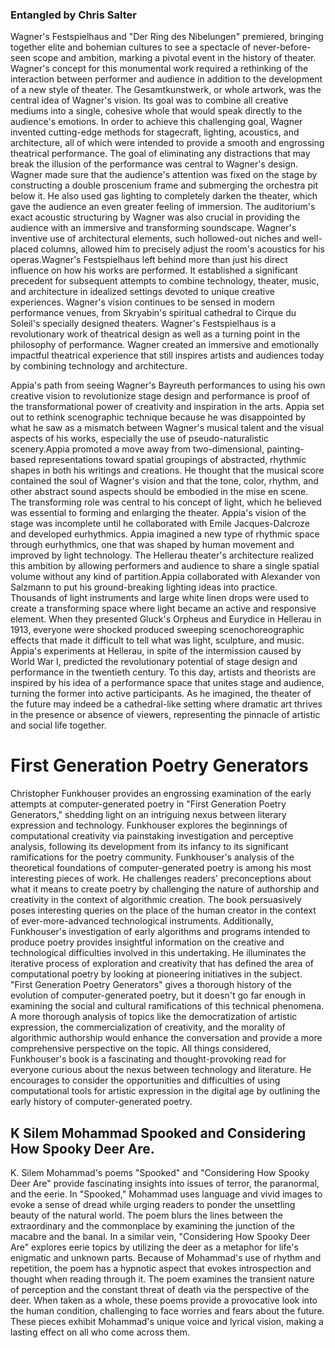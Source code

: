 <head>
<title>Week 3 Responses</title>
</head>

<body>

<h3>Entangled by Chris Salter</h3>

<p>Wagner's Festspielhaus and "Der Ring des Nibelungen" premiered, bringing together elite and bohemian cultures to see a spectacle of never-before-seen scope and ambition, marking a pivotal event in the history of theater. Wagner's concept for this monumental work required a rethinking of the interaction between performer and audience in addition to the development of a new style of theater. The Gesamtkunstwerk, or whole artwork, was the central idea of Wagner's vision. Its goal was to combine all creative mediums into a single, cohesive whole that would speak directly to the audience's emotions. In order to achieve this challenging goal, Wagner invented cutting-edge methods for stagecraft, lighting, acoustics, and architecture, all of which were intended to provide a smooth and engrossing theatrical performance. The goal of eliminating any distractions that may break the illusion of the performance was central to Wagner's design. Wagner made sure that the audience's attention was fixed on the stage by constructing a double proscenium frame and submerging the orchestra pit below it. He also used gas lighting to completely darken the theater, which gave the audience an even greater feeling of immersion. The auditorium's exact acoustic structuring by Wagner was also crucial in providing the audience with an immersive and transforming soundscape. Wagner's inventive use of architectural elements, such hollowed-out niches and well-placed columns, allowed him to precisely adjust the room's acoustics for his operas.Wagner's Festspielhaus left behind more than just his direct influence on how his works are performed. It established a significant precedent for subsequent attempts to combine technology, theater, music, and architecture in idealized settings devoted to unique creative experiences. Wagner's vision continues to be sensed in modern performance venues, from Skryabin's spiritual cathedral to Cirque du Soleil's specially designed theaters. Wagner's Festspielhaus is a revolutionary work of theatrical design as well as a turning point in the philosophy of performance. Wagner created an immersive and emotionally impactful theatrical experience that still inspires artists and audiences today by combining technology and architecture.

Appia's path from seeing Wagner's Bayreuth performances to using his own creative vision to revolutionize stage design and performance is proof of the transformational power of creativity and inspiration in the arts. Appia set out to rethink scenographic technique because he was disappointed by what he saw as a mismatch between Wagner's musical talent and the visual aspects of his works, especially the use of pseudo-naturalistic scenery.Appia promoted a move away from two-dimensional, painting-based representations toward spatial groupings of abstracted, rhythmic shapes in both his writings and creations. He thought that the musical score contained the soul of Wagner's vision and that the tone, color, rhythm, and other abstract sound aspects should be embodied in the mise en scene. The transforming role was central to his concept of light, which he believed was essential to forming and enlarging the theater. Appia's vision of the stage was incomplete until he collaborated with Emile Jacques-Dalcroze and developed eurhythmics. Appia imagined a new type of rhythmic space through eurhythmics, one that was shaped by human movement and improved by light technology. The Hellerau theater's architecture realized this ambition by allowing performers and audience to share a single spatial volume without any kind of partition.Appia collaborated with Alexander von Salzmann to put his ground-breaking lighting ideas into practice. Thousands of light instruments and large white linen drops were used to create a transforming space where light became an active and responsive element. When they presented Gluck's Orpheus and Eurydice in Hellerau in 1913, everyone were shocked produced sweeping scenochoreographic effects that made it difficult to tell what was light, sculpture, and music. Appia's experiments at Hellerau, in spite of the intermission caused by World War I, predicted the revolutionary potential of stage design and performance in the twentieth century. To this day, artists and theorists are inspired by his idea of a performance space that unites stage and audience, turning the former into active participants. As he imagined, the theater of the future may indeed be a cathedral-like setting where dramatic art thrives in the presence or absence of viewers, representing the pinnacle of artistic and social life together.</p>


<h1>First Generation Poetry Generators</h1>

<p> Christopher Funkhouser provides an engrossing examination of the early attempts at computer-generated poetry in "First Generation Poetry Generators," shedding light on an intriguing nexus between literary expression and technology. Funkhouser explores the beginnings of computational creativity via painstaking investigation and perceptive analysis, following its development from its infancy to its significant ramifications for the poetry community. Funkhouser's analysis of the theoretical foundations of computer-generated poetry is among his most interesting pieces of work. He challenges readers' preconceptions about what it means to create poetry by challenging the nature of authorship and creativity in the context of algorithmic creation. The book persuasively poses interesting queries on the place of the human creator in the context of ever-more-advanced technological instruments. Additionally, Funkhouser's investigation of early algorithms and programs intended to produce poetry provides insightful information on the creative and technological difficulties involved in this undertaking. He illuminates the iterative process of exploration and creativity that has defined the area of computational poetry by looking at pioneering initiatives in the subject. "First Generation Poetry Generators" gives a thorough history of the evolution of computer-generated poetry, but it doesn't go far enough in examining the social and cultural ramifications of this technical phenomena. A more thorough analysis of topics like the democratization of artistic expression, the commercialization of creativity, and the morality of algorithmic authorship would enhance the conversation and provide a more comprehensive perspective on the topic. All things considered, Funkhouser's book is a fascinating and thought-provoking read for everyone curious about the nexus between technology and literature. He encourages to consider the opportunities and difficulties of using computational tools for artistic expression in the digital age by outlining the early history of computer-generated poetry.</p>

<h2> K Silem Mohammad Spooked and Considering How Spooky Deer Are.</h2>

<p>K. Silem Mohammad's poems "Spooked" and "Considering How Spooky Deer Are" provide fascinating insights into issues of terror, the paranormal, and the eerie. In "Spooked," Mohammad uses language and vivid images to evoke a sense of dread while urging readers to ponder the unsettling beauty of the natural world. The poem blurs the lines between the extraordinary and the commonplace by examining the junction of the macabre and the banal. In a similar vein, "Considering How Spooky Deer Are" explores eerie topics by utilizing the deer as a metaphor for life's enigmatic and unknown parts. Because of Mohammad's use of rhythm and repetition, the poem has a hypnotic aspect that evokes introspection and thought when reading through it. The poem examines the transient nature of perception and the constant threat of death via the perspective of the deer. When taken as a whole, these poems provide a provocative look into the human condition, challenging to face worries and fears about the future. These pieces exhibit Mohammad's unique voice and lyrical vision, making a lasting effect on all who come across them.
</p>

</body>
